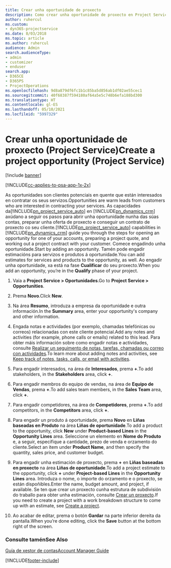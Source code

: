 ```yaml
---
title: Crear unha oportunidade de proxecto
description: Como crear unha oportunidade de proxecto en Project Service
author: ruhercul
ms.custom:
- dyn365-projectservice
ms.date: 8/03/2018
ms.topic: article
ms.author: ruhercul
audience: Admin
search.audienceType:
- admin
- customizer
- enduser
search.app:
- D365CE
- D365PS
- ProjectOperations
ms.openlocfilehash: 9d8a879df6fc1b1c85ba5d856ab1df02ae55cec1
ms.sourcegitcommit: 40f68387f594180af64a5e5c748b6efa188bd300
ms.translationtype: HT
ms.contentlocale: gl-ES
ms.lasthandoff: 05/10/2021
ms.locfileid: "5997329"
---
```

# <a name="create-a-project-opportunity-project-service"></a><span data-ttu-id="fa403-103">Crear unha oportunidade de proxecto (Project Service)</span><span class="sxs-lookup"><span data-stu-id="fa403-103">Create a project opportunity (Project Service)</span></span>

[!include [banner](../includes/psa-now-project-operations.md)]

[!INCLUDE[cc-applies-to-psa-app-1x-2x](../includes/cc-applies-to-psa-app-1x-2x.md)]

<span data-ttu-id="fa403-104">As oportunidades son clientes potenciais en quente que están interesados en contratar os seus servizos.</span><span class="sxs-lookup"><span data-stu-id="fa403-104">Opportunities are warm leads from customers who are interested in contracting your services.</span></span> <span data-ttu-id="fa403-105">As capacidades da[!INCLUDE[pn_project_service_auto](../includes/pn-project-service-auto.md)] en [!INCLUDE[pn_dynamics_crm](../includes/pn-dynamics-crm.md)] axúdano a seguir os pasos para abrir unha oportunidade nunha das súas contas, preparar unha oferta de proxecto e conseguir un contrato de proxecto co seu cliente.</span><span class="sxs-lookup"><span data-stu-id="fa403-105">[!INCLUDE[pn_project_service_auto](../includes/pn-project-service-auto.md)] capabilities in [!INCLUDE[pn_dynamics_crm](../includes/pn-dynamics-crm.md)] guide you through the steps for opening an opportunity for one of your accounts, preparing a project quote, and working out a project contract with your customer.</span></span> <span data-ttu-id="fa403-106">Comece engadindo unha oportunidade.</span><span class="sxs-lookup"><span data-stu-id="fa403-106">Start by adding an opportunity.</span></span> <span data-ttu-id="fa403-107">Tamén pode engadir estimacións para servizos e produtos á oportunidade.</span><span class="sxs-lookup"><span data-stu-id="fa403-107">You can add estimates for services and products to the opportunity, as well.</span></span> <span data-ttu-id="fa403-108">Ao engadir unha oportunidade, xa está na fase **Cualificar** do seu proxecto.</span><span class="sxs-lookup"><span data-stu-id="fa403-108">When you add an opportunity, you’re in the **Qualify** phase of your project.</span></span>  
  
1.  <span data-ttu-id="fa403-109">Vaia a **Project Service > Oportunidades**.</span><span class="sxs-lookup"><span data-stu-id="fa403-109">Go to **Project Service > Opportunities**.</span></span>  
  
2.  <span data-ttu-id="fa403-110">Prema **Novo**.</span><span class="sxs-lookup"><span data-stu-id="fa403-110">Click **New**.</span></span>  
  
3.  <span data-ttu-id="fa403-111">Na área **Resumo**, introduza a empresa da oportunidade e outra información.</span><span class="sxs-lookup"><span data-stu-id="fa403-111">In the **Summary** area, enter your opportunity's company and other information.</span></span>  
  
4.  <span data-ttu-id="fa403-112">Engada notas e actividades (por exemplo, chamadas telefónicas ou correos) relacionadas con este cliente potencial.</span><span class="sxs-lookup"><span data-stu-id="fa403-112">Add any notes and activities (for example, phone calls or emails) related to this lead.</span></span> <span data-ttu-id="fa403-113">Para obter máis información sobre como engadir notas e actividades, consulte [Realizar un seguimento de notas, tarefas, chamadas ou correo con actividades](/dynamics365/customerengagement/on-premises/basics/work-with-activities).</span><span class="sxs-lookup"><span data-stu-id="fa403-113">To learn more about adding notes and activities, see [Keep track of notes, tasks, calls, or email with activities](/dynamics365/customerengagement/on-premises/basics/work-with-activities).</span></span>  
  
5.  <span data-ttu-id="fa403-114">Para engadir interesados, na área de **Interesados**, prema **+**.</span><span class="sxs-lookup"><span data-stu-id="fa403-114">To add stakeholders, in the **Stakeholders** area, click **+**.</span></span>  
  
6.  <span data-ttu-id="fa403-115">Para engadir membros do equipo de vendas, na área de **Equipo de Vendas**, prema **+**.</span><span class="sxs-lookup"><span data-stu-id="fa403-115">To add sales team members, in the **Sales Team** area, click **+**.</span></span>  
  
7.  <span data-ttu-id="fa403-116">Para engadir competidores, na área de **Competidores**, prema **+**.</span><span class="sxs-lookup"><span data-stu-id="fa403-116">To add competitors, in the **Competitors** area, click **+**.</span></span>  
  
8.  <span data-ttu-id="fa403-117">Para engadir un produto á oportunidade, prema **Novo** en **Liñas baseadas en Produto** na área **Liñas de oportunidade**.</span><span class="sxs-lookup"><span data-stu-id="fa403-117">To add a product to the opportunity, click **New** under **Product-based Lines** in the **Opportunity Lines** area.</span></span> <span data-ttu-id="fa403-118">Seleccione un elemento en **Nome do Produto** e, a seguir, especifique a cantidade, prezo de venda e orzamento do cliente.</span><span class="sxs-lookup"><span data-stu-id="fa403-118">Select an item under **Product Name**, and then specify the quantity, sales price, and customer budget.</span></span>  
  
9. <span data-ttu-id="fa403-119">Para engadir unha estimación de proxecto, prema **+** en **Liñas baseadas en proxecto** na área **Liñas de oportunidade**.</span><span class="sxs-lookup"><span data-stu-id="fa403-119">To add a project estimate to the opportunity, click **+** under **Project-based Lines** in the **Opportunity Lines** area.</span></span> <span data-ttu-id="fa403-120">Introduza o nome, o importe do orzamento e o proxecto, se están dispoñibles.</span><span class="sxs-lookup"><span data-stu-id="fa403-120">Enter the name, budget amount, and project, if available.</span></span> <span data-ttu-id="fa403-121">Se ten que crear un proxecto cunha estrutura de subdivisión do traballo para obter unha estimación, consulte [Crear un proxecto](../psa/create-project.md).</span><span class="sxs-lookup"><span data-stu-id="fa403-121">If you need to create a project with a work breakdown structure to come up with an estimate, see [Create a project](../psa/create-project.md).</span></span>  
  
10. <span data-ttu-id="fa403-122">Ao acabar de editar, prema o botón **Gardar** na parte inferior dereita da pantalla.</span><span class="sxs-lookup"><span data-stu-id="fa403-122">When you’re done editing, click the **Save** button at the bottom right of the screen.</span></span>  
  
### <a name="see-also"></a><span data-ttu-id="fa403-123">Consulte tamén</span><span class="sxs-lookup"><span data-stu-id="fa403-123">See Also</span></span>  
 [<span data-ttu-id="fa403-124">Guía de xestor de contas</span><span class="sxs-lookup"><span data-stu-id="fa403-124">Account Manager Guide</span></span>](../psa/account-manager-guide.md)


[!INCLUDE[footer-include](../includes/footer-banner.md)]